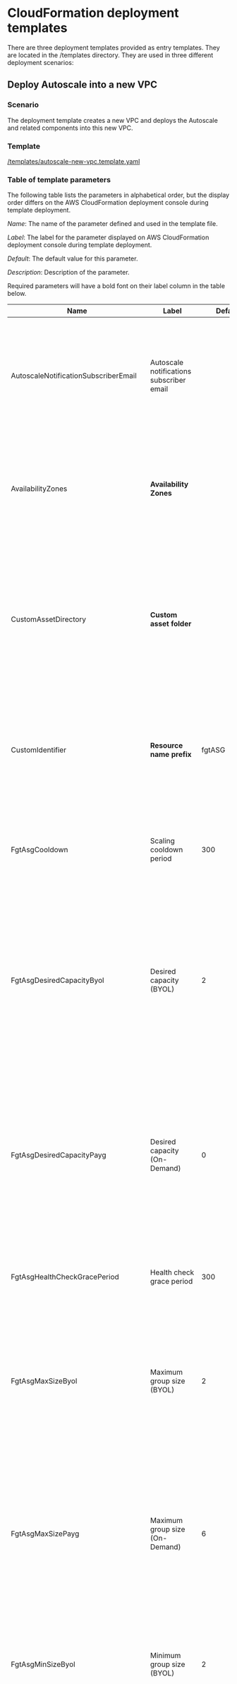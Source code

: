 # CloudFormation deployment templates

There are three deployment templates provided as entry templates. They are located in the /templates directory. They are used in three different deployment scenarios:

## Deploy Autoscale into a new VPC

### Scenario

The deployment template creates a new VPC and deploys the Autoscale and related components into this new VPC.

### Template

[/templates/autoscale-new-vpc.template.yaml](/templates/autoscale-new-vpc.template.yaml)

### Table of template parameters

The following table lists the parameters in alphabetical order, but the display order differs on the AWS CloudFormation deployment console during template deployment.

_Name_: The name of the parameter defined and used in the template file.

_Label_: The label for the parameter displayed on AWS CloudFormation deployment console during template deployment.

_Default_: The default value for this parameter.

_Description_: Description of the parameter.

Required parameters will have a bold font on their label column in the table below.

| Name | Label | Default | Description |
| --- | --- | --- | --- |
| AutoscaleNotificationSubscriberEmail | Autoscale notifications subscriber email | | The email address (AWS SNS Topic subscriber) to receive Autoscale notifications. If provided, the template can only accept one email address. An email is sent to the address to confirm the subscription. |
| AvailabilityZones | **Availability Zones** | |  List of Availability Zones to use for the subnets in the VPC. The FortiGate Autoscale solution uses two Availability Zones from your list and preserves the logical order you specify. | | CustomAssetContainer | **Custom asset S3 bucket** | |  The name of the S3 bucket which contains your custom assets. Required if **use custom asset location** is set to **yes**. |
| CustomAssetDirectory | **Custom asset folder** | |  The sub path within the **custom asset container** which serves as the top level directory of all your custom assets. If **use custom asset location** is set to **yes**, and this value is left empty, the **custom asset container** will serve as the top level directory. |
| CustomIdentifier | **Resource name prefix** | fgtASG | An alternative name prefix to be used on a resource that the **Resource tag prefix** cannot apply to. Can only contain numbers, lowercase letters, and uppercase letters. Max length is 10. |
| FgtAsgCooldown | Scaling cooldown period | 300 | The Auto Scaling group waits for the cooldown period (in seconds) to complete before resuming scaling activities. Minimum is 60. Maximum is 3600. |
| FgtAsgDesiredCapacityByol | Desired capacity (BYOL) | 2 | The number of FortiGate instances the BYOL Auto Scaling group should have at any time. For High Availability in BYOL-only and Hybrid use cases, ensure at least 2 FortiGates are in the group. For specific use cases, set to 0 for On-Demand-only, and \&gt;= 2 for BYOL-only or hybrid licensing. |
| FgtAsgDesiredCapacityPayg | Desired capacity (On-Demand) | 0 | The number of FortiGate instances the On-Demand Auto Scaling group should have at any time. For High Availability in a On-Demand-only use case, ensure at least 2 FortiGates are in the group. For specific use cases, set to 0 for BYOL-only, \&gt;= 2 for On-Demand-only, and \&gt;= 0 for hybrid licensing. |
| FgtAsgHealthCheckGracePeriod | Health check grace period | 300 | The length of time (in seconds) that Auto Scaling waits before checking an instance**s health status. Minimum is 60. |
| FgtAsgMaxSizeByol | Maximum group size (BYOL) | 2 | Maximum number of FortiGate instances in the BYOL Auto Scaling group. For specific use cases, set to 0 for On-Demand-only, and \&gt;= 2 for BYOL-only or hybrid licensing. This number must be greater than or equal to the minimum group size (BYOL). |
| FgtAsgMaxSizePayg | Maximum group size (On-Demand) | 6 | Maximum number of FortiGate instances in the On-Demand Auto Scaling group. For specific use cases, set to 0 for BYOL-only, \&gt;= 2 for On-Demand-only, and \&gt;= 0 for hybrid licensing. This number must be greater than or equal to the minimum group size (On-Demand). |
| FgtAsgMinSizeByol | Minimum group size (BYOL) | 2 | Minimum number of FortiGate instances in the BYOL Auto Scaling group. For specific use cases, set to 0 for On-Demand-only, and \&gt;= 2 for BYOL-only or hybrid licensing. |
| FgtAsgMinSizePayg | Minimum group size (On-Demand) | 0 | Minimum number of FortiGate instances in the On-Demand Auto Scaling group. For specific use cases, set to 0 for BYOL-only, \&gt;= 2 for On-Demand-only, and \&gt;= 0 for hybrid licensing. |
| FgtAsgScaleInThreshold | Scale-in threshold | 25 | The threshold (in percentage) for the FortiGate Auto Scaling group to scale-in (remove) 1 instance. Minimum is 1. Maximum is 100. |
| FgtAsgScaleOutThreshold | Scale-out threshold | 80 | The threshold (in percentage) for the FortiGate Auto Scaling group to scale-out (add) 1 instance. Minimum is 1. Maximum is 100. |
| FortiAnalyzerAutoscaleAdminPassword | Autoscale admin password | | The password for the **Autoscale admin username**. The password must conform to the FortiAnalyzer password policy and have a minimum length of 8 and a maximum length of 128. If you need to enable KMS encryption, refer to the documentation. |
| FortiAnalyzerAutoscaleAdminUsername | Autoscale admin username | | The name of the secondary administrator level account in the FortiAnalyzer, which Fortinet FortiGate Auto Scaling uses to connect to the FortiAnalyzer to authorize any FortiGate device in the Auto Scaling group. To conform to the FortiAnalyzer naming policy, the username can only contain numbers, lowercase letters, uppercase letters, and hyphens. It cannot start or end with a hyphen (-). |
| FortiAnalyzerCustomPrivateIpAddress | FortiAnalyzer private IP address | | The custom private IP address to be used by the FortiAnalyzer. Must be within the public subnet 1 CIDR range. Required if **FortiAnalyzer Integration** is set to **yes**. If **FortiAnalyzer Integration** is set to **no**, any input is ignored. |
| FortiAnalyzerInstanceType | FortiAnalyzer instance type | m5/large | Instance type to launch as FortiAnalyzer. Instance types are available with different vCPU sizes and bandwidths. For more information, see [Instance Types](https://aws.amazon.com/ec2/instance-types/). |
| FortiAnalyzerIntegrationOptions | FortiAnalyzer integration | yes | Choose **yes** to incorporate FortiAnalyzer into Fortinet FortiGate Auto Scaling to use extended features that include storing logs into FortiAnalyzer. |
| FortiAnalyzerVersion | FortiAnalyzer version | 6.4.7 | The FortiAnalyzer version supported by Fortinet FortiGate Auto Scaling. \*\*IMPORTANT!\*\* Requires a subscription to the Fortinet FortiAnalyzer Centralized Logging/Reporting (10 managed devices) AMI. |
| FortiGateAdminCidr | Admin CIDR block | | CIDR block for external admin management access. \*\*WARNING!\*\* 0.0.0.0/0 accepts connections from any IP address. We recommend that you use a constrained CIDR range to reduce the potential of inbound attacks from unknown IP addresses. |
| FortiGateAdminPort | Admin port | 8443 | A port number for FortiGate administration. Minimum is 1. Maximum is 65535. Do not use the FortiGate reserved ports 443, 541, 514, or 703. |
| FortiGateInstanceType | Instance type | C5.xlarge | Instance type for the FortiGates in the Auto Scaling group. Instance types are available with different vCPU sizes and bandwidths. For more information, see [Instance Types](https://aws.amazon.com/ec2/instance-types/). |
| FortiGatePskSecret | **FortiGate PSK secret** | |  A secret key for the FortiGate instances to securely communicate with each other. Must contain numbers and letters and may contain special characters. Max length is 128. |
| FortiOSVersion | FortiOS version | 7.0.3 | FortiOS version supported by FortiGate Autoscale for AWS. |
| GetLicenseGracePeriod | Get license grace period | 300 | The minimum time (in seconds) permitted before a distributed license can be revoked from a non-responsive FortiGate and re-distributed. Minimum is 300. |
| HeartBeatDelayAllowance | Heart beat delay allowance | 2 | The maximum amount of time (in seconds) allowed for network latency of the FortiGate heartbeat arriving at the Autoscale handler. Minimum is 0. |
| HeartBeatInterval | Heart beat interval | 30 | The length of time (in seconds) that a FortiGate instance waits between sending heartbeat requests to the Autoscale handler. Minimum is 30. Maximum is 90. |
| HeartBeatLossCount | Heart beat loss count | 10 | Maximum number of consecutively lost heartbeats. When the Heartbeat loss count is reached, the VM is deemed unhealthy and failover activities commence. |
| InternalLoadBalancerDnsName | Internal ELB DNS name | | Optional. Specify the DNS name of an existing internal load balancer used to route traffic from a FortiGate to targets in a specified target group. Leave it blank if you do not use an existing load balancer. |
| InternalLoadBalancingOptions | Internal ELB options | add a new internal load balancer | (Optional) Add a predefined Elastic Load Balancer (ELB) to route traffic to web service in the private subnets. You can optionally use your own or not use one. |
| InternalTargetGroupHealthCheckPath | Health check path | / | Optional. The destination path for health checks. This path must begin with a **/** character, and can be at most 1024 characters in length. |
| KeyPairName | **Key pair name** | |  Amazon EC2 key pair for admin access. |
| LifecycleHookTimeout | Instance lifecycle timeout | 480 | The amount of time (in seconds) that can elapse before the FortiGate Autoscale lifecycle hook times out. Minimum is 60. Maximum is 3600. |
| LoadBalancingHealthCheckThreshold | Health check threshold | 3 | The number of consecutive health check failures required before considering a FortiGate instance unhealthy. Minimum is 3. |
| LoadBalancingTrafficPort | Traffic port | 443 | Balance web service traffic over this port if the internal web-service load balancer is enabled. Minimum is 1. Maximum is 65535. |
| LoadBalancingTrafficProtocol | Traffic protocol | HTTPS | Balance web service traffic using this protocol. |
| PrimaryElectionTimeout | Primary election timeout | 300 | The maximum time (in seconds) to wait for the election of the primary instance to complete. Minimum is 30. Maximum is 3600. |
| PrivateSubnet1Cidr | Private subnet 1 CIDR | 192.168.2.0/24 | The CIDR block for the private subnet located in Availability Zone 1 where it is protected by the FortiGates in the public subnet of the same AZ. |
| PrivateSubnet2Cidr | Private subnet 2 CIDR | 192.168.3.0/24 | The CIDR block for the private subnet located in Availability Zone 2 where it is protected by the FortiGates in the public subnet of the same AZ. |
| PublicSubnet1Cidr | Autoscale subnet 1 CIDR | 192.168.0.0/24 | The CIDR block for the subnet located in Availability Zone 1 where the FortiGate Autoscale instances will be deployed to. |
| PublicSubnet2Cidr | Autoscale subnet 2 CIDR | 192.168.1.0/24 | The CIDR block for the subnet located in Availability Zone 2 where the FortiGate Autoscale instances will be deployed to. |
| ResourceTagPrefix | **Resource tag prefix** | |  The ResourceGroup Tag Key used on all resources and as the name prefix of all applicable resources. Can only contain numbers, lowercase letters, uppercase letters, ampersat(@), hyphens (-), period (.), and hash (#). Max length is 50. |
| S3BucketName | **S3 bucket name** | |  Name of the S3 bucket that contains the FortiGate Autoscale deployment package. Can only contain numbers, lowercase letters, uppercase letters, periods (.), and hyphens (-). It cannot start or end with a hyphen (-). |
| S3KeyPrefix | **S3 resource folder** | |  Name of the S3 folder that stores the FortiGate Autoscale deployment resources. Can only contain numbers, lowercase letters, uppercase letters, hyphens (-), periods (.), and forward slashes (/). If provided, it must end with a forward slash (/). |
| SyncRecoveryCount | Autoscale sync recovery count | 3 | Number of consecutive on-time heartbeats required for a VM to become healthy again. This parameter is only used when **Terminate unhealthy VM** is set to **no** and allows for the VM to recover from an unhealthy state. |
| TerminateUnhealthyVm | Terminate unhealthy VM | no | Terminate any VM that is deemed unhealthy by the Autoscale. |
| UseCustomAssetLocation | Use custom asset location | no | Set to yes to use a custom S3 location for custom assets such as licenses and customized configsets. |
| VpcCidr | **VPC CIDR** | |  Classless Inter-Domain Routing (CIDR) block for the FortiGate Autoscale VPC. |

## Deploy Autoscale into an existing VPC

### Scenario

The deployment template requires an existing VPC to deploy the Autoscale and related components into.

### Template

[/templates/autoscale-existing-vpc.template.yaml](/templates/autoscale-existing-vpc.template.yaml)

### Table of template parameters

The following table lists the parameters in alphabetical order, but the display order differs on the AWS CloudFormation deployment console during template deployment.

_Name_: The name of the parameter defined and used in the template file.

_Label_: The label for the parameter displayed on AWS CloudFormation deployment console during template deployment.

_Default_: The default value for this parameter.

_Description_: Description of the parameter.

Required parameters will have a bold font on their label column in the table below.

| Name | Label | Default | Description |
| --- | --- | --- | --- |
| AutoscaleNotificationSubscriberEmail | Autoscale notifications subscriber email | | The email address (AWS SNS Topic subscriber) to receive Autoscale notifications. If provided, the template can only accept one email address. An email is sent to the address to confirm the subscription. |
| CustomAssetContainer | **Custom asset S3 bucket** | |  The name of the S3 bucket which contains your custom assets. Required if **use custom asset location** is set to **yes**. |
| CustomAssetDirectory | **Custom asset folder** | |  The sub path within the **custom asset container** which serves as the top level directory of all your custom assets. If **use custom asset location** is set to **yes**, and this value is left empty, the **custom asset container** will serve as the top level directory. |
| CustomIdentifier | **Resource name prefix** | fgtASG | An alternative name prefix to be used on a resource that the **Resource tag prefix** cannot apply to. Can only contain numbers, lowercase letters, and uppercase letters. Max length is 10. |
| FgtAsgCooldown | Scaling cooldown period | 300 | The Auto Scaling group waits for the cooldown period (in seconds) to complete before resuming scaling activities. Minimum is 60. Maximum is 3600. |
| FgtAsgDesiredCapacityByol | Desired capacity (BYOL) | 2 | The number of FortiGate instances the BYOL Auto Scaling group should have at any time. For High Availability in BYOL-only and Hybrid use cases, ensure at least 2 FortiGates are in the group. For specific use cases, set to 0 for On-Demand-only, and \&gt;= 2 for BYOL-only or hybrid licensing. |
| FgtAsgDesiredCapacityPayg | Desired capacity (On-Demand) | 0 | The number of FortiGate instances the On-Demand Auto Scaling group should have at any time. For High Availability in a On-Demand-only use case, ensure at least 2 FortiGates are in the group. For specific use cases, set to 0 for BYOL-only, \&gt;= 2 for On-Demand-only, and \&gt;= 0 for hybrid licensing. |
| FgtAsgHealthCheckGracePeriod | Health check grace period | 300 | The length of time (in seconds) that Auto Scaling waits before checking an instance**s health status. Minimum is 60. |
| FgtAsgMaxSizeByol | Maximum group size (BYOL) | 2 | Maximum number of FortiGate instances in the BYOL Auto Scaling group. For specific use cases, set to 0 for On-Demand-only, and \&gt;= 2 for BYOL-only or hybrid licensing. This number must be greater than or equal to the minimum group size (BYOL). |
| FgtAsgMaxSizePayg | Maximum group size (On-Demand) | 6 | Maximum number of FortiGate instances in the On-Demand Auto Scaling group. For specific use cases, set to 0 for BYOL-only, \&gt;= 2 for On-Demand-only, and \&gt;= 0 for hybrid licensing. This number must be greater than or equal to the minimum group size (On-Demand). |
| FgtAsgMinSizeByol | Minimum group size (BYOL) | 2 | Minimum number of FortiGate instances in the BYOL Auto Scaling group. For specific use cases, set to 0 for On-Demand-only, and \&gt;= 2 for BYOL-only or hybrid licensing. |
| FgtAsgMinSizePayg | Minimum group size (On-Demand) | 0 | Minimum number of FortiGate instances in the On-Demand Auto Scaling group. For specific use cases, set to 0 for BYOL-only, \&gt;= 2 for On-Demand-only, and \&gt;= 0 for hybrid licensing. |
| FgtAsgScaleInThreshold | Scale-in threshold | 25 | The threshold (in percentage) for the FortiGate Auto Scaling group to scale-in (remove) 1 instance. Minimum is 1. Maximum is 100. |
| FgtAsgScaleOutThreshold | Scale-out threshold | 80 | The threshold (in percentage) for the FortiGate Auto Scaling group to scale-out (add) 1 instance. Minimum is 1. Maximum is 100. |
| FortiAnalyzerAutoscaleAdminPassword | Autoscale admin password | | The password for the **Autoscale admin username**. The password must conform to the FortiAnalyzer password policy and have a minimum length of 8 and a maximum length of 128. If you need to enable KMS encryption, refer to the documentation. |
| FortiAnalyzerAutoscaleAdminUsername | Autoscale admin username | | The name of the secondary administrator level account in the FortiAnalyzer, which Fortinet FortiGate Auto Scaling uses to connect to the FortiAnalyzer to authorize any FortiGate device in the Auto Scaling group. To conform to the FortiAnalyzer naming policy, the username can only contain numbers, lowercase letters, uppercase letters, and hyphens. It cannot start or end with a hyphen (-). |
| FortiAnalyzerCustomPrivateIpAddress | FortiAnalyzer private IP address | | The custom private IP address to be used by the FortiAnalyzer. Must be within the public subnet 1 CIDR range. Required if **FortiAnalyzer Integration** is set to **yes**. If **FortiAnalyzer Integration** is set to **no**, any input is ignored. |
| FortiAnalyzerInstanceType | FortiAnalyzer instance type | m5/large | Instance type to launch as FortiAnalyzer. Instance types are available with different vCPU sizes and bandwidths. For more information, see [Instance Types](https://aws.amazon.com/ec2/instance-types/) |
| FortiAnalyzerIntegrationOptions | FortiAnalyzer integration | yes | Choose **yes** to incorporate FortiAnalyzer into Fortinet FortiGate Auto Scaling to use extended features that include storing logs into FortiAnalyzer. |
| FortiAnalyzerVersion | FortiAnalyzer version | 6.4.7 | The FortiAnalyzer version supported by Fortinet FortiGate Auto Scaling. \*\*IMPORTANT!\*\* Requires a subscription to the Fortinet FortiAnalyzer Centralized Logging/Reporting (10 managed devices) AMI. |
| FortiGateAdminCidr | Admin CIDR block | | CIDR block for external admin management access. \*\*WARNING!\*\* 0.0.0.0/0 accepts connections from any IP address. We recommend that you use a constrained CIDR range to reduce the potential of inbound attacks from unknown IP addresses. |
| FortiGateAdminPort | Admin port | 8443 | A port number for FortiGate administration. Minimum is 1. Maximum is 65535. Do not use the FortiGate reserved ports 443, 541, 514, or 703. |
| FortiGateInstanceType | Instance type | C5.xlarge | Instance type for the FortiGates in the Auto Scaling group. Instance types are available with different vCPU sizes and bandwidths. For more information, see [Instance Types](https://aws.amazon.com/ec2/instance-types/) |
| FortiGatePskSecret | **FortiGate PSK secret** | |  A secret key for the FortiGate instances to securely communicate with each other. Must contain numbers and letters and may contain special characters. Max length is 128. |
| FortiOSVersion | FortiOS version | 7.0.3 | FortiOS version supported by FortiGate Autoscale for AWS. |
| GetLicenseGracePeriod | Get license grace period | 300 | The minimum time (in seconds) permitted before a distributed license can be revoked from a non-responsive FortiGate and re-distributed. Minimum is 300. |
| HeartBeatDelayAllowance | Heart beat delay allowance | 2 | The maximum amount of time (in seconds) allowed for network latency of the FortiGate heartbeat arriving at the Autoscale handler. Minimum is 0. |
| HeartBeatInterval | Heart beat interval | 30 | The length of time (in seconds) that a FortiGate instance waits between sending heartbeat requests to the Autoscale handler. Minimum is 30. Maximum is 90. |
| HeartBeatLossCount | Heart beat loss count | 10 | Maximum number of consecutively lost heartbeats. When the Heartbeat loss count is reached, the VM is deemed unhealthy and failover activities commence. |
| InternalLoadBalancerDnsName | Internal ELB DNS name | | Optional. Specify the DNS name of an existing internal load balancer used to route traffic from a FortiGate to targets in a specified target group. Leave it blank if you do not use an existing load balancer. |
| InternalLoadBalancingOptions | Internal ELB options | add a new internal load balancer | (Optional) Add a predefined Elastic Load Balancer (ELB) to route traffic to web service in the private subnets. You can optionally use your own or not use one. |
| InternalTargetGroupHealthCheckPath | Health check path | / | (Optional) The destination path for health checks. This path must begin with a **/** character, and can be at most 1024 characters in length. |
| KeyPairName | **Key pair name** | |  Amazon EC2 key pair for admin access. |
| LifecycleHookTimeout | Instance lifecycle timeout | 480 | The amount of time (in seconds) that can elapse before the FortiGate Autoscale lifecycle hook times out. Minimum is 60. Maximum is 3600. |
| LoadBalancingHealthCheckThreshold | Health check threshold | 3 | The number of consecutive health check failures required before considering a FortiGate instance unhealthy. Minimum is 3. |
| LoadBalancingTrafficPort | Traffic port | 443 | Balance web service traffic over this port if the internal web-service load balancer is enabled. Minimum is 1. Maximum is 65535. |
| LoadBalancingTrafficProtocol | Traffic protocol | HTTPS | Balance web service traffic using this protocol. |
| PrimaryElectionTimeout | Primary election timeout | 300 | Maximum time (in seconds) to wait for the election of the primary instance to complete. Minimum is 30. Maximum is 3600. |
| PrivateSubnet1 | **Private subnet 1 ID** | |  ID of the private subnet 1 located in Availability Zone 1 of the selected existing VPC. This subnet will be protected by the FortiGate-VMs in the public subnet of the same Availability Zone. |
| PrivateSubnet2 | **Private subnet 2 ID** | |  ID of the private subnet 2 located in Availability Zone 2 of the selected existing VPC. This subnet will be protected by the FortiGate-VMs in the public subnet of the same Availability Zone. |
| PrivateSubnetRouteTable | **Private subnet route table** | |  ID of the route table associated with the two private subnets. |
| PublicSubnet1 | **Autoscale subnet 1 ID** | |  ID of the public subnet 1 located in Availability Zone 1 of the selected existing VPC. The FortiGate Autoscale instances will be deployed here. |
| PublicSubnet2 | **Autoscale subnet 2 ID** | |  ID of the public subnet 2 located in Availability Zone 2 of the selected existing VPC. The FortiGate Autoscale instances will be deployed here. |
| ResourceTagPrefix | **Resource tag prefix** | |  The ResourceGroup Tag Key used on all resources and as the name prefix of all applicable resources. Can only contain numbers, lowercase letters, uppercase letters, ampersats (@), hyphens (-), periods (.), and hash (#). Max length is 50. |
| S3BucketName | **S3 bucket name** | |  Name of the S3 bucket that contains the FortiGate Autoscale deployment package. Can only contain numbers, lowercase letters, uppercase letters, periods (.), and hyphens (-). It cannot start or end with a hyphen (-). |
| S3KeyPrefix | **S3 resource folder** | |  Name of the S3 folder that stores the FortiGate Autoscale deployment resources. Can only contain numbers, lowercase letters, uppercase letters, hyphens (-), periods (.), and forward slashes (/). If provided, it must end with a forward slash (/). |
| SyncRecoveryCount | Autoscale sync recovery count | 3 | Number of consecutive on-time heartbeats required for a VM to become healthy again. This parameter is only used when **Terminate unhealthy VM** is set to **no** and allows for the VM to recover from an unhealthy state. |
| TerminateUnhealthyVm | Terminate unhealthy VM | no | Terminate any VM that is deemed unhealthy by the Autoscale. |
| UseCustomAssetLocation | Use custom asset location | no | Set to yes to use a custom S3 location for custom assets such as licenses and customized configsets. |
| VpcCidr | **VPC CIDR** | |  Classless Inter-Domain Routing (CIDR) block for the FortiGate Autoscale VPC. |
| VpcEndpointId | **Private VPC Endpoint ID** | |  ID of the private VPC endpoint associated with the existing VPC. The Private VPC Endpoint must has enabled the **Private DNS names**. |
| VpcId | **VPC ID** | |  ID of the existing VPC where FortiGate Autoscale will be deployed. The VPC must have the option DNS hostnames enabled and each of the two Availability Zones in the VPC must have at least 1 public subnet and at least 1 private subnet. |

## Deploy Autoscale into a new VPC with Transit Gateway integration

### Scenario

The deployment template creates a new VPC and deploys the Autoscale with Transit Gateway integration and related components with into this new VPC.

### Template

[/templates/autoscale-tgw-new-vpc.template.yaml](/templates/autoscale-tgw-new-vpc.template.yaml)

### Table of template parameters

The following table lists the parameters in alphabetical order, but the display order differs on the AWS CloudFormation deployment console during template deployment.

_Name_: The name of the parameter defined and used in the template file.

_Label_: The label for the parameter displayed on AWS CloudFormation deployment console during template deployment.

_Default_: The default value for this parameter.

_Description_: Description of the parameter.

Required parameters will have a bold font on their label column in the table below.

| Name | Label | Default | Description |
| --- | --- | --- | --- |
| AutoscaleNotificationSubscriberEmail | Autoscale notifications subscriber email | | The email address (AWS SNS Topic subscriber) to receive Autoscale notifications. If provided, the template can only accept one email address. An email is sent to the address to confirm the subscription. |
| AvailabilityZones | **Availability Zones** | |  List of Availability Zones to use for the subnets in the VPC. The FortiGate Autoscale solution uses two Availability Zones from your list and preserves the logical order you specify. |
| BGP ASN | **BgpAsn** | 65000 | The Border Gateway Protocol (BGP) Autonomous System Number (ASN) of the Customer Gateway of each FortiGate-VM instance in the Auto Scaling group. This value ranges from 64512 to 65534. |
| CustomAssetContainer | **Custom asset S3 bucket** | |  The name of the S3 bucket which contains your custom assets. Required if **use custom asset location** is set to **yes**. |
| CustomAssetDirectory | **Custom asset folder** | |  The sub path within the **custom asset container** which serves as the top level directory of all your custom assets. If **use custom asset location** is set to **yes**, and this value is left empty, the **custom asset container** will serve as the top level directory. |
| CustomIdentifier | **Resource name prefix** | fgtASG | An alternative name prefix to be used on a resource that the **Resource tag prefix** cannot apply to. Can only contain numbers, lowercase letters, and uppercase letters. Max length is 10. |
| FgtAsgCooldown | Scaling cooldown period | 300 | The Auto Scaling group waits for the cooldown period (in seconds) to complete before resuming scaling activities. Minimum is 60. Maximum is 3600. |
| FgtAsgDesiredCapacityByol | Desired capacity (BYOL) | 2 | The number of FortiGate instances the BYOL Auto Scaling group should have at any time. For High Availability in BYOL-only and Hybrid use cases, ensure at least 2 FortiGates are in the group. For specific use cases, set to 0 for On-Demand-only, and \&gt;= 2 for BYOL-only or hybrid licensing. |
| FgtAsgDesiredCapacityPayg | Desired capacity (On-Demand) | 0 | The number of FortiGate instances the On-Demand Auto Scaling group should have at any time. For High Availability in a On-Demand-only use case, ensure at least 2 FortiGates are in the group. For specific use cases, set to 0 for BYOL-only, \&gt;= 2 for On-Demand-only, and \&gt;= 0 for hybrid licensing. |
| FgtAsgHealthCheckGracePeriod | Health check grace period | 300 | The length of time (in seconds) that Auto Scaling waits before checking an instance**s health status. Minimum is 60. |
| FgtAsgMaxSizeByol | Maximum group size (BYOL) | 2 | Maximum number of FortiGate instances in the BYOL Auto Scaling group. For specific use cases, set to 0 for On-Demand-only, and \&gt;= 2 for BYOL-only or hybrid licensing. This number must be greater than or equal to the minimum group size (BYOL). |
| FgtAsgMaxSizePayg | Maximum group size (On-Demand) | 6 | Maximum number of FortiGate instances in the On-Demand Auto Scaling group. For specific use cases, set to 0 for BYOL-only, \&gt;= 2 for On-Demand-only, and \&gt;= 0 for hybrid licensing. This number must be greater than or equal to the minimum group size (On-Demand). |
| FgtAsgMinSizeByol | Minimum group size (BYOL) | 2 | Minimum number of FortiGate instances in the BYOL Auto Scaling group. For specific use cases, set to 0 for On-Demand-only, and \&gt;= 2 for BYOL-only or hybrid licensing. |
| FgtAsgMinSizePayg | Minimum group size (On-Demand) | 0 | Minimum number of FortiGate instances in the On-Demand Auto Scaling group. For specific use cases, set to 0 for BYOL-only, \&gt;= 2 for On-Demand-only, and \&gt;= 0 for hybrid licensing. |
| FgtAsgScaleInThreshold | Scale-in threshold | 25 | The threshold (in percentage) for the FortiGate Auto Scaling group to scale-in (remove) 1 instance. Minimum is 1. Maximum is 100. |
| FgtAsgScaleOutThreshold | Scale-out threshold | 80 | The threshold (in percentage) for the FortiGate Auto Scaling group to scale-out (add) 1 instance. Minimum is 1. Maximum is 100. |
| FortiAnalyzerAutoscaleAdminPassword | Autoscale admin password | | The password for the **Autoscale admin username**. The password must conform to the FortiAnalyzer password policy and have a minimum length of 8 and a maximum length of 128. If you need to enable KMS encryption, refer to the documentation. |
| FortiAnalyzerAutoscaleAdminUsername | Autoscale admin username | | The name of the secondary administrator level account in the FortiAnalyzer, which Fortinet FortiGate Auto Scaling uses to connect to the FortiAnalyzer to authorize any FortiGate device in the Auto Scaling group. To conform to the FortiAnalyzer naming policy, the username can only contain numbers, lowercase letters, uppercase letters, and hyphens. It cannot start or end with a hyphen (-). |
| FortiAnalyzerCustomPrivateIpAddress | FortiAnalyzer private IP address | | The custom private IP address to be used by the FortiAnalyzer. Must be within the public subnet 1 CIDR range. Required if **FortiAnalyzer Integration** is set to **yes**. If **FortiAnalyzer Integration** is set to **no**, any input is ignored. |
| FortiAnalyzerInstanceType | FortiAnalyzer instance type | m5/large | Instance type to launch as FortiAnalyzer. Instance types are available with different vCPU sizes and bandwidths. For more information, see [Instance Types](https://aws.amazon.com/ec2/instance-types/). |
| FortiAnalyzerIntegrationOptions | FortiAnalyzer integration | yes | Choose **yes** to incorporate FortiAnalyzer into Fortinet FortiGate Auto Scaling to use extended features that include storing logs into FortiAnalyzer. |
| FortiAnalyzerVersion | FortiAnalyzer version | 6.4.7 | The FortiAnalyzer version supported by Fortinet FortiGate Auto Scaling. \*\*IMPORTANT!\*\* Requires a subscription to the Fortinet FortiAnalyzer Centralized Logging/Reporting (10 managed devices) AMI. |
| FortiGateAdminCidr | Admin CIDR block | | CIDR block for external admin management access. \*\*WARNING!\*\* 0.0.0.0/0 accepts connections from any IP address. We recommend that you use a constrained CIDR range to reduce the potential of inbound attacks from unknown IP addresses. |
| FortiGateAdminPort | Admin port | 8443 | A port number for FortiGate administration. Minimum is 1. Maximum is 65535. Do not use the FortiGate reserved ports 443, 541, 514, or 703. |
| FortiGateInstanceType | Instance type | C5.xlarge | Instance type for the FortiGates in the Auto Scaling group. Instance types are available with different vCPU sizes and bandwidths. For more information, see [Instance Types](https://aws.amazon.com/ec2/instance-types/). |
| FortiGatePskSecret | **FortiGate PSK secret** | |  A secret key for the FortiGate instances to securely communicate with each other. Must contain numbers and letters and may contain special characters. Max length is 128. |
| FortiOSVersion | FortiOS version | 7.0.3 | FortiOS version supported by FortiGate Autoscale for AWS. |
| GetLicenseGracePeriod | Get license grace period | 300 | The minimum time (in seconds) permitted before a distributed license can be revoked from a non-responsive FortiGate and re-distributed. Minimum is 300. |
| HeartBeatDelayAllowance | Heart beat delay allowance | 2 | The maximum amount of time (in seconds) allowed for network latency of the FortiGate heartbeat arriving at the Autoscale handler. Minimum is 0. |
| HeartBeatInterval | Heart beat interval | 30 | The length of time (in seconds) that a FortiGate instance waits between sending heartbeat requests to the Autoscale handler. Minimum is 30. Maximum is 90. |
| HeartBeatLossCount | Heart beat loss count | 10 | Maximum number of consecutively lost heartbeats. When the Heartbeat loss count is reached, the VM is deemed unhealthy and failover activities commence. |
| KeyPairName | **Key pair name** | |  Amazon EC2 key pair for admin access. |
| LifecycleHookTimeout | Instance lifecycle timeout | 480 | The amount of time (in seconds) that can elapse before the FortiGate Autoscale lifecycle hook times out. Minimum is 60. Maximum is 3600. |
| PrimaryElectionTimeout | Primary election timeout | 300 | The maximum time (in seconds) to wait for the election of the primary instance to complete. Minimum is 30. Maximum is 3600. |
| PublicSubnet1Cidr | Autoscale subnet 1 CIDR | 192.168.0.0/24 | The CIDR block for the subnet located in Availability Zone 1 where the FortiGate Autoscale instances will be deployed to. |
| PublicSubnet2Cidr | Autoscale subnet 2 CIDR | 192.168.1.0/24 | The CIDR block for the subnet located in Availability Zone 2 where the FortiGate Autoscale instances will be deployed to. |
| ResourceTagPrefix | **Resource tag prefix** | |  The ResourceGroup Tag Key used on all resources and as the name prefix of all applicable resources. Can only contain numbers, lowercase letters, uppercase letters, ampersat(@), hyphens (-), period (.), and hash (#). Max length is 50. |
| S3BucketName | **S3 bucket name** | |  Name of the S3 bucket that contains the FortiGate Autoscale deployment package. Can only contain numbers, lowercase letters, uppercase letters, periods (.), and hyphens (-). It cannot start or end with a hyphen (-). |
| S3KeyPrefix | **S3 resource folder** | |  Name of the S3 folder that stores the FortiGate Autoscale deployment resources. Can only contain numbers, lowercase letters, uppercase letters, hyphens (-), periods (.), and forward slashes (/). If provided, it must end with a forward slash (/). |
| SyncRecoveryCount | Autoscale sync recovery count | 3 | Number of consecutive on-time heartbeats required for a VM to become healthy again. This parameter is only used when **Terminate unhealthy VM** is set to **no** and allows for the VM to recover from an unhealthy state. |
| TerminateUnhealthyVm | Terminate unhealthy VM | no | Terminate any VM that is deemed unhealthy by the Autoscale. |
| TransitGatewayId | Transit Gateway ID | | ID of the Transit Gateway that the FortiGate Autoscale VPC will be attached to. Required when Transit Gateway support is set to &quot;use an existing one&quot;. |
| TransitGatewaySupportOptions | Transit Gateway support | create one | Create a Transit Gateway for the FortiGate Autoscale VPC to attach to, or specify to use an existing one. |
| UseCustomAssetLocation | Use custom asset location | no | Set to yes to use a custom S3 location for custom assets such as licenses and customized configsets. |
| VpcCidr | **VPC CIDR** | |  Classless Inter-Domain Routing (CIDR) block for the FortiGate Autoscale VPC. |
